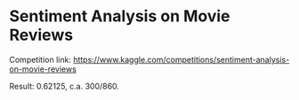 # Sentiment Analysis on Movie Reviews

Competition link: https://www.kaggle.com/competitions/sentiment-analysis-on-movie-reviews

Result: 0.62125, c.a. 300/860.

